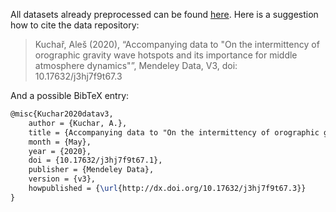 All datasets already preprocessed can be found [here](https://data.mendeley.com/datasets/j3hj7f9t67/draft?preview=1).
Here is a suggestion how to cite the data repository:

> Kuchař, Aleš (2020), “Accompanying data to "On the intermittency of orographic gravity wave hotspots and its importance for middle atmosphere dynamics"”, Mendeley Data, V3, doi: 10.17632/j3hj7f9t67.3

And a possible BibTeX entry:

```tex
@misc{Kuchar2020datav3,  
    author = {Kuchar, A.},
    title = {Accompanying data to "On the intermittency of orographic gravity wave hotspots and its importance for middle atmosphere dynamics"},  
    month = {May},
    year = {2020},  
    doi = {10.17632/j3hj7f9t67.1},
    publisher = {Mendeley Data},  
    version = {v3},
    howpublished = {\url{http://dx.doi.org/10.17632/j3hj7f9t67.3}}  
}
```

